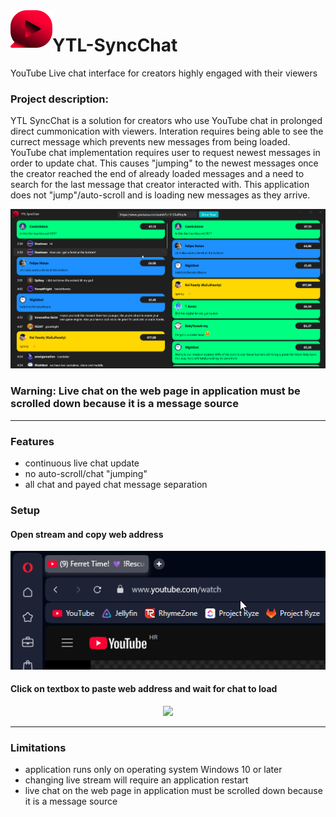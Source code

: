 <img align="left" height="60" src="https://github.com/TheRealHuzy/YTL-SyncChat/blob/main/Assets/YTLSyncChatLogo.png" />

# YTL-SyncChat
YouTube Live chat interface for creators highly engaged with their viewers

### Project description:
YTL SyncChat is a solution for creators who use YouTube chat in prolonged direct cummonication with viewers. Interation requires being able to see the currect message which prevents new messages from being loaded. YouTube chat implementation requires user to request newest messages in order to update chat. This causes "jumping" to the newest messages once the creator reached the end of already loaded messages and a need to search for the last message that creator interacted with. This application does not "jump"/auto-scroll and is loading new messages as they arrive.

<p align="center">
  <img src="https://github.com/TheRealHuzy/YTL-SyncChat/blob/main/Assets/Gif1.gif" />
</p>

### Warning: Live chat on the web page in application must be scrolled down because it is a message source
***

### Features
* continuous live chat update
* no auto-scroll/chat "jumping"
* all chat and payed chat message separation


### Setup
#### Open stream and copy web address
<p align="center">
  <img src="https://github.com/TheRealHuzy/YTL-SyncChat/blob/main/Assets/Gif2.gif" />
</p>

#### Click on textbox to paste web address and wait for chat to load
<p align="center">
  <img src="https://github.com/TheRealHuzy/YTL-SyncChat/blob/main/Assets/Gif3.gif" />
</p>

***

### Limitations
* application runs only on operating system Windows 10 or later
* changing live stream will require an application restart
* live chat on the web page in application must be scrolled down because it is a message source
